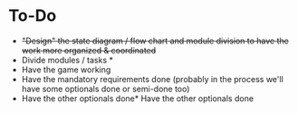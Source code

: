 # To-Do

* ~~"Design" the state diagram / flow chart and module division to have the work more organized & coordinated~~
* Divide modules / tasks
    * 
* Have the game working
* Have the mandatory requirements done (probably in the process we'll have some optionals done or semi-done too)
* Have the other optionals done* Have the other optionals done